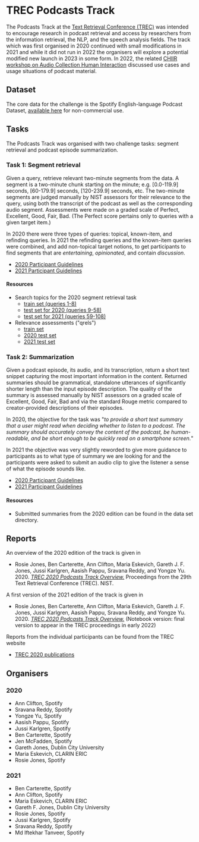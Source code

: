 # TREC Podcasts Track

The Podcasts Track at the [Text Retrieval Conference (TREC)](https://trec.nist.gov) was intended to encourage research in podcast retrieval and access by researchers from the information retrieval, the NLP, and the speech analysis fields. The track which was first organised in 2020 continued with small modifications in 2021 and while it did not run in 2022 the organisers will explore a potential modified new launch in 2023 in some form.  In 2022, the related [CHIIR workshop on Audio Collection Human Interaction](https://speechretrievalworkshop.github.io/) discussed use cases and usage situations of podcast material.


## Dataset

The core data for the challenge is the Spotify English-language Podcast Dataset, [available here](https://podcastsdataset.byspotify.com/) for non-commercial use.

## Tasks

The Podcasts Track was organised with two challenge tasks: segment retrieval and podcast episode summarization.

### Task 1: Segment retrieval

Given a query, retrieve relevant two-minute segments from the data. A segment is a two-minute chunk starting on the minute; e.g. [0.0-119.9] seconds, [60-179.9] seconds, [120-239.9] seconds, etc. The two-minute segments are judged manually by NIST assessors for their relevance to the query, using both the transcript of the podcast as well as the corresponding audio segment.  Assessments were made on a graded scale of Perfect, Excellent, Good, Fair, Bad. (The Perfect score pertains only to queries with a given target item.)

In 2020 there were three types of queries: topical, known-item, and refinding queries. In 2021 the refinding queries and the known-item queries were combined, and add non-topical target notions, to get participants to find segments that are _entertaining_, _opinionated_, and contain _discussion_. 

* [2020 Participant Guidelines](participant-instructions-2020.md)  
* [2021 Participant Guidelines](participant-instructions-2021.md)  

#### Resources

* Search topics for the 2020 segment retrieval task
    * [train set (queries 1-8)](https://trecpodcasts.github.io/resources/podcasts_2020_topics_train.xml)
    * [test set for 2020 (queries 9-58)](https://trecpodcasts.github.io/resources/podcasts_2020_topics_test.xml)
    * [test set for 2021 (queries 59-108)](https://trecpodcasts.github.io/resources/podcasts_2021_topics_test.xml)
* Relevance assessments ("qrels")
    * [train set](https://trecpodcasts.github.io/resources/2020_train_qrels.list)
    * [2020 test set](https://trecpodcasts.github.io/resources/2020_test_qrels.list)
    * [2021 test set](https://trecpodcasts.github.io/resources/2021_test_qrels.list)
   
### Task 2: Summarization

Given a podcast episode, its audio, and its transcription, return a short text snippet capturing the most important information in the content. Returned summaries should be grammatical, standalone utterances of significantly shorter length than the input episode description. The quality of the summary is assessed manually by NIST assessors on a graded scale of Excellent, Good, Fair, Bad and via the standard Rouge metric compared to creator-provided descriptions of their episodes. 

In 2020, the objective for the task was "*to provide a short text summary that a user might read when deciding whether to listen to a podcast. The summary should accurately convey the content of the podcast, be human-readable, and be short enough to be quickly read on a smartphone screen.*" 

In 2021 the objective was very slightly reworded to give more guidance to participants as to what type of summary we are looking for and the participants were asked to submit an audio clip to give the listener a sense of what the episode sounds like. 

* [2020 Participant Guidelines](participant-instructions-2020.md)  
* [2021 Participant Guidelines](participant-instructions-2021.md) 

#### Resources

* Submitted summaries from the 2020 edition can be found in the data set directory. 

## Reports

An overview of the 2020 edition of the track is given in

* Rosie Jones, Ben Carterette, Ann Clifton, Maria Eskevich, Gareth J. F. Jones, Jussi Karlgren, Aasish Pappu, Sravana Reddy, and Yongze Yu. 2020. [*TREC 2020 Podcasts Track Overview.*](https://github.com/trecpodcasts/trecpodcasts.github.io/blob/gh-pages/documents/TREC_2020_Podcasts_Track__Tasks_overview.pdf) Proceedings from the 29th Text Retrieval Conference (TREC). NIST.

A first version of the 2021 edition of the track is given in

* Rosie Jones, Ben Carterette, Ann Clifton, Maria Eskevich, Gareth J. F. Jones, Jussi Karlgren, Aasish Pappu, Sravana Reddy, and Yongze Yu. 2020. [*TREC 2020 Podcasts Track Overview.*](https://github.com/trecpodcasts/trecpodcasts.github.io/blob/gh-pages/documents/TREC_2021_Podcasts_Track__Tasks_overview-NOTEBOOK.pdf) (Notebook version: final version to appear in the TREC proceedings in early 2022)

Reports from the individual participants can be found from the TREC website

* [TREC 2020 publications](https://trec.nist.gov/pubs/trec29/trec2020.html)

## Organisers

### 2020


* Ann Clifton, Spotify
* Sravana Reddy, Spotify
* Yongze Yu, Spotify
* Aasish Pappu, Spotify
* Jussi Karlgren, Spotify
* Ben Carterette, Spotify
* Jen McFadden, Spotify
* Gareth Jones, Dublin City University
* Maria Eskevich,  CLARIN ERIC
* Rosie Jones, Spotify


### 2021

* Ben Carterette, Spotify
* Ann Clifton, Spotify
* Maria Eskevich,  CLARIN ERIC
* Gareth F. Jones, Dublin City University
* Rosie Jones, Spotify
* Jussi Karlgren, Spotify
* Sravana Reddy, Spotify
* Md Iftekhar Tanveer, Spotify



